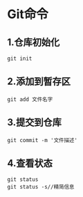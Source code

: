 # Git命令

## 1.仓库初始化

```shell
git init
```

## 2.添加到暂存区

```shell
git add 文件名字
```

## 3.提交到仓库

```shell
git commit -m '文件描述'
```

## 4.查看状态

```shell
git status
git status -s//精简信息
```

